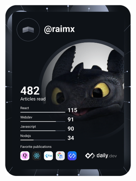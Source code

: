 <a href="https://app.daily.dev/DailyDevTips"><img src="https://github.com/RaiMX/RaiMX/blob/master/devcard.svg" width="400" alt="RaiMX's Daily Dev Card"/></a>
